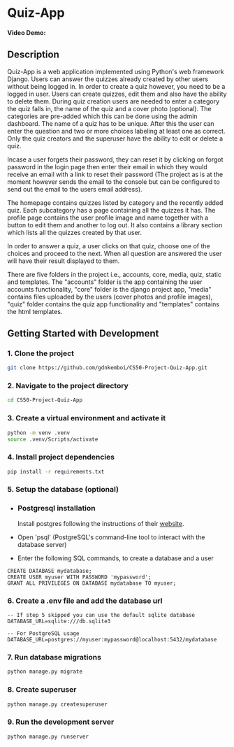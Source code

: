 # Quiz-App
#### Video Demo: <URL HERE>

## Description

Quiz-App is a web application implemented using Python's web framework Django. Users can answer the quizzes already created by other users without being logged in. In order to create a quiz however, you need to be a logged in user. Users can create quizzes, edit them and also have the ability to delete them. During quiz creation users are needed to enter a category the quiz falls in, the name of the quiz and a cover photo (optional). The categories are pre-added which this can be done using the admin dashboard. The name of a quiz has to be unique. After this the user can enter the question and two or more choices labeling at least one as correct. Only the quiz creators and the superuser have the ability to edit or delete a quiz.

Incase a user forgets their password, they can reset it by clicking on forgot password in the login page then enter their email in which they would receive an email with a link to reset their password (The project as is at the moment however sends the email to the console but can be configured to send out the email to the users email address).

The homepage contains quizzes listed by category and the recently added quiz. Each subcategory has a page containing all the quizzes it has. The profile page contains the user profile image and name together with a button to edit them and another to log out. It also contains a library section which lists all the quizzes created by that user.

In order to answer a quiz, a user clicks on that quiz, choose one of the choices and proceed to the next. When all question are answered the user will have their result displayed to them.

There are five folders in the project i.e., accounts, core, media, quiz, static and templates. The "accounts" folder is the app containing the user accounts functionality, "core" folder is the django project app, "media" contains files uploaded by the users (cover photos and profile images), "quiz" folder contains the quiz app functionality and "templates" contains the html templates.

## Getting Started with Development

### 1. Clone the project
```bash
git clone https://github.com/gdnkemboi/CS50-Project-Quiz-App.git
```

### 2. Navigate to the project directory
```bash
cd CS50-Project-Quiz-App
```

### 3. Create a virtual environment and activate it
```bash
python -m venv .venv
source .venv/Scripts/activate
```
### 4. Install project dependencies
```bash
pip install -r requirements.txt
```

### 5. Setup the database (optional)
- ### Postgresql installation
    Install postgres following the instructions of their [website](https://www.postgresql.org/download/).

- Open 'psql' (PostgreSQL's command-line tool to interact with the database server)
- Enter the following SQL commands, to create a database and a user
```
CREATE DATABASE mydatabase;
CREATE USER myuser WITH PASSWORD 'mypassword';
GRANT ALL PRIVILEGES ON DATABASE mydatabase TO myuser;
```
### 6. Create a .env file and add the database url
```
-- If step 5 skipped you can use the default sqlite database
DATABASE_URL=sqlite:///db.sqlite3

-- For PostgreSQL usage
DATABASE_URL=postgres://myuser:mypassword@localhost:5432/mydatabase
```
### 7. Run database migrations
```bash
python manage.py migrate
```

### 8. Create superuser
```bash
python manage.py createsuperuser
```

### 9. Run the development server
```bash
python manage.py runserver
```